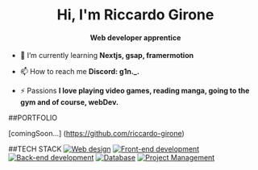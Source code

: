 <h1 align="center">Hi, I'm Riccardo Girone</h1>
<h4 align="center">Web developer apprentice</h4>



-   🌱 I’m currently learning **Nextjs, gsap, framermotion**

-   📫 How to reach me **Discord: g1n._.**

-   ⚡ Passions **I love playing video games, reading manga, going to the gym and of course, webDev.**


##PORTFOLIO

[comingSoon...] (https://github.com/riccardo-girone)

##TECH STACK
[![Web design](https://skillicons.dev/icons?i=figma,xd)](https://skillicons.dev)
[![Front-end development](https://skillicons.dev/icons?i=html,css,tailwind,sass,js,react,nextjs)](https://skillicons.dev)
[![Back-end development](https://skillicons.dev/icons?i=php)](https://skillicons.dev)
[![Database](https://skillicons.dev/icons?i=mongodb)](https://skillicons.dev)
[![Project Management](https://skillicons.dev/icons?i=git,github)](https://skillicons.dev)
